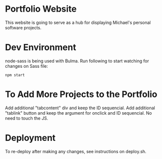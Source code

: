 # Portfolio Website
This website is going to serve as a hub for displaying Michael's personal software projects. 

# Dev Environment
node-sass is being used with Bulma. Run following to start watching for changes on Sass file:
```
npm start
```
# To Add More Projects to the Portfolio
Add additional "tabcontent" div and keep the ID sequencial. 
Add additional "tablink" button and keep the argument for onclick and ID sequencial. 
No need to touch the JS.

# Deployment
To re-deploy after making any changes, see instructions on deploy.sh.